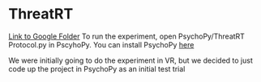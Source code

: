 # ThreatRT
[Link to Google Folder](https://drive.google.com/drive/u/5/folders/18D6yVYz0X4xKVbiKEHNF0tAeZNetiR1t)
To run the experiment, open PsychoPy/ThreatRT Protocol.py in PscyhoPy. You can install PsychoPy [here](https://www.psychopy.org/download.html)

We were initially going to do the experiment in VR, but we decided to just code up the project in PsychoPy as an initial test trial
